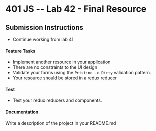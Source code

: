 401 JS --  Lab 42 - Final Resource
===

## Submission Instructions
* Continue working from lab 41
 
#### Feature Tasks 
* Implement another resource in your application
* There are no constraints to the UI design 
* Validate your forms using the `Pristine -> Dirty` validation pattern.
* Your resource should be stored in a redux reducer

#### Test
* Test your redux reducers and components. 

####  Documentation  
Write a description of the project in your README.md
